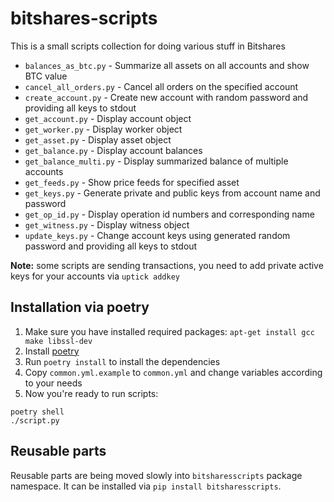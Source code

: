 bitshares-scripts
=================

This is a small scripts collection for doing various stuff in Bitshares

* `balances_as_btc.py` - Summarize all assets on all accounts and show BTC value
* `cancel_all_orders.py` - Cancel all orders on the specified account
* `create_account.py` - Create new account with random password and providing all keys to stdout
* `get_account.py` - Display account object
* `get_worker.py` - Display worker object
* `get_asset.py` - Display asset object
* `get_balance.py` - Display account balances
* `get_balance_multi.py` - Display summarized balance of multiple accounts
* `get_feeds.py` - Show price feeds for specified asset
* `get_keys.py` - Generate private and public keys from account name and password
* `get_op_id.py` - Display operation id numbers and corresponding name
* `get_witness.py` - Display witness object
* `update_keys.py` - Change account keys using generated random password and providing all keys to stdout

**Note:** some scripts are sending transactions, you need to add private active keys for your accounts via `uptick addkey`

Installation via poetry
-----------------------

1. Make sure you have installed required packages: `apt-get install gcc make libssl-dev`
2. Install [poetry](https://python-poetry.org/docs/)
3. Run `poetry install` to install the dependencies
4. Copy `common.yml.example` to `common.yml` and change variables according to your needs
5. Now you're ready to run scripts:


```
poetry shell
./script.py
```

Reusable parts
--------------

Reusable parts are being moved slowly into `bitsharesscripts` package namespace. It can be installed via `pip install bitsharesscripts`.
